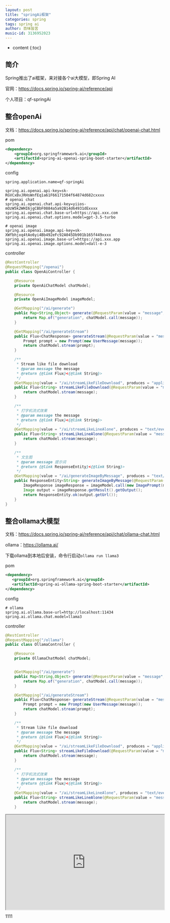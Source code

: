 ```yaml
---
layout: post
title: "springAi框架"
categories: spring
tags: spring ai
author: 百味皆苦
music-id: 3136952023
---
```


* content
{:toc}


## 简介

Spring推出了ai框架，来对接各个ai大模型，即Spring AI

官网：https://docs.spring.io/spring-ai/reference/api

个人项目：qf-springAi

## 整合openAi

文档：https://docs.spring.io/spring-ai/reference/api/chat/openai-chat.html

pom

```xml
<dependency>
    <groupId>org.springframework.ai</groupId>
    <artifactId>spring-ai-openai-spring-boot-starter</artifactId>
</dependency>
```



config

```properties
spring.application.name=qf-springAi

spring.ai.openai.api-key=sk-RGVCxBvJRHsWnfEq1a61F66171504f64874d682cxxxx
# openai chat
spring.ai.openai.chat.api-key=yiios-mOzW5k2WHI6jgCBbF0884a5a92B14d64931dExxxx
spring.ai.openai.chat.base-url=https://api.xxx.com
spring.ai.openai.chat.options.model=gpt-3.5-turbo

# openai image
spring.ai.openai.image.api-key=sk-XWfbhjxq4tAo6yi4Bb492eFc92A045Db901b165f449xxxx
spring.ai.openai.image.base-url=https://api.xxx.app
spring.ai.openai.image.options.model=dall-e-3
```



controller

```java
@RestController
@RequestMapping("/openai")
public class OpenAiController {

    @Resource
    private OpenAiChatModel chatModel;

    @Resource
    private OpenAiImageModel imageModel;

    @GetMapping("/ai/generate")
    public Map<String,Object> generate(@RequestParam(value = "message", defaultValue = "Tell me a joke") String message) {
        return Map.of("generation", chatModel.call(message));
    }

    @GetMapping("/ai/generateStream")
    public Flux<ChatResponse> generateStream(@RequestParam(value = "message", defaultValue = "Tell me a joke") String message) {
        Prompt prompt = new Prompt(new UserMessage(message));
        return chatModel.stream(prompt);
    }

    /**
     * Stream like file download
     * @param message the message
     * @return {@link Flux}<{@link String}>
     */
    @GetMapping(value = "/ai/streamLikeFileDownload", produces = "application/stream;charset=utf-8")
    public Flux<String> streamLikeFileDownload(@RequestParam(value = "message", defaultValue = "Tell me a joke") String message) {
        return chatModel.stream(message);
    }

    /**
     * 打字机流式效果
     * @param message the message
     * @return {@link Flux}<{@link String}>
     */
    @GetMapping(value = "/ai/streamLikeLineAlone", produces = "text/event-stream;charset=utf-8")
    public Flux<String> streamLikeLineAlone(@RequestParam(value = "message", defaultValue = "Tell me a joke") String message) {
        return chatModel.stream(message);
    }

    /**
     * 文生图
     * @param message 提示词
     * @return {@link ResponseEntity}<{@link String}>
     */
    @GetMapping(value = "/ai/generateImageByMessage", produces = "text/event-stream;charset=utf-8")
    public ResponseEntity<String> generateImageByMessage(@RequestParam(value = "message", defaultValue = "Tell me a joke") String message) {
        ImageResponse imageResponse = imageModel.call(new ImagePrompt(message));
        Image output = imageResponse.getResult().getOutput();
        return ResponseEntity.ok(output.getUrl());
    }
}

```



## 整合ollama大模型

文档：https://docs.spring.io/spring-ai/reference/api/chat/ollama-chat.html

ollama：https://ollama.ai/

下载ollama到本地后安装，命令行启动`ollama run llama3`

pom

```xml
<dependency>
   <groupId>org.springframework.ai</groupId>
   <artifactId>spring-ai-ollama-spring-boot-starter</artifactId>
</dependency>
```



config

```properties
# ollama 
spring.ai.ollama.base-url=http://localhost:11434
spring.ai.ollama.chat.model=llama3
```



controller

```java
@RestController
@RequestMapping("/ollama")
public class OllamaController {

    @Resource
    private OllamaChatModel chatModel;


    @GetMapping("/ai/generate")
    public Map<String,Object> generate(@RequestParam(value = "message", defaultValue = "Tell me a joke") String message) {
        return Map.of("generation", chatModel.call(message));
    }

    @GetMapping("/ai/generateStream")
    public Flux<ChatResponse> generateStream(@RequestParam(value = "message", defaultValue = "Tell me a joke") String message) {
        Prompt prompt = new Prompt(new UserMessage(message));
        return chatModel.stream(prompt);
    }

    /**
     * Stream like file download
     * @param message the message
     * @return {@link Flux}<{@link String}>
     */
    @GetMapping(value = "/ai/streamLikeFileDownload", produces = "application/stream;charset=utf-8")
    public Flux<String> streamLikeFileDownload(@RequestParam(value = "message", defaultValue = "Tell me a joke") String message) {
        return chatModel.stream(message);
    }

    /**
     * 打字机流式效果
     * @param message the message
     * @return {@link Flux}<{@link String}>
     */
    @GetMapping(value = "/ai/streamLikeLineAlone", produces = "text/event-stream;charset=utf-8")
    public Flux<String> streamLikeLineAlone(@RequestParam(value = "message", defaultValue = "Tell me a joke") String message) {
        return chatModel.stream(message);
    }
```

<div style="position: relative; padding: 30% 45%;">
    <iframe style="position: absolute; width: 100%; height: 100%; left: 0; top: 0;" src="https://gitee.com/cym1102/mongoHelper" frameborder="1" scrolling="yes" width="320" height="240"></iframe>
</div>

1111

